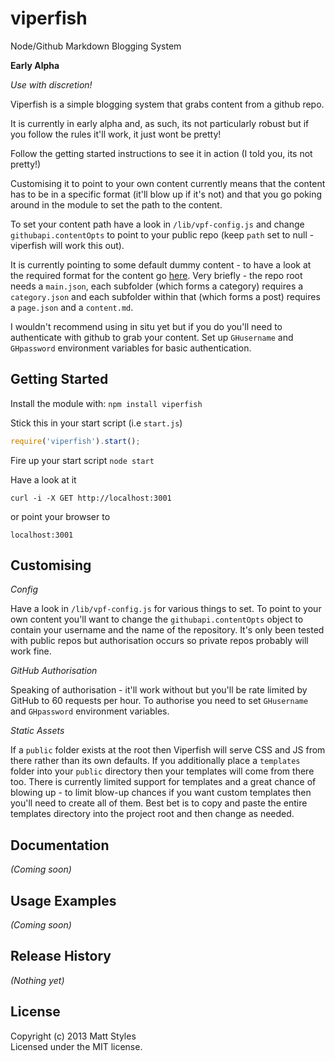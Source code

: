 # viperfish

Node/Github Markdown Blogging System

__Early Alpha__

_Use with discretion!_

Viperfish is a simple blogging system that grabs content from a github repo.

It is currently in early alpha and, as such, its not particularly robust but if you follow the rules it'll work, it
just wont be pretty!

Follow the getting started instructions to see it in action (I told you, its not pretty!)

Customising it to point to your own content currently means that the content has to be in a specific format (it'll blow
up if it's not) and that you go poking around in the module to set the path to the content.

To set your content path have a look in `/lib/vpf-config.js` and change `githubapi.contentOpts` to point to
your public repo (keep `path` set to null - viperfish will work this out).

It is currently pointing to some default dummy content - to have a look at the required format for the content go
[here](https://github.com/mattstyles/vpf-def).  Very briefly - the repo root needs a `main.json`, each subfolder
(which forms a category) requires a `category.json` and each subfolder within that (which forms a post) requires
a `page.json` and a `content.md`.

I wouldn't recommend using in situ yet but if you do you'll need to authenticate with github to grab your content.  Set
up `GHusername` and `GHpassword` environment variables for basic authentication.

## Getting Started
Install the module with: `npm install viperfish`

Stick this in your start script (i.e `start.js`)

```javascript
require('viperfish').start();
```

Fire up your start script `node start`

Have a look at it

`curl -i -X GET http://localhost:3001`

or point your browser to

`localhost:3001`

## Customising

_Config_

Have a look in `/lib/vpf-config.js` for various things to set.  To point to your own content you'll want to change the
`githubapi.contentOpts` object to contain your username and the name of the repository.  It's only been tested with
public repos but authorisation occurs so private repos probably will work fine.

_GitHub Authorisation_

Speaking of authorisation - it'll work without but you'll be rate limited by GitHub to 60 requests per hour.  To authorise
you need to set `GHusername` and `GHpassword` environment variables.

_Static Assets_

If a `public` folder exists at the root then Viperfish will serve CSS and JS from there rather than its own defaults.
If you additionally place a `templates` folder into your `public` directory then your templates will come from there
too.  There is currently limited support for templates and a great chance of blowing up - to limit blow-up chances if
you want custom templates then you'll need to create all of them.  Best bet is to copy and paste the entire templates
directory into the project root and then change as needed.

## Documentation
_(Coming soon)_

## Usage Examples
_(Coming soon)_

## Release History
_(Nothing yet)_

## License
Copyright (c) 2013 Matt Styles  
Licensed under the MIT license.

